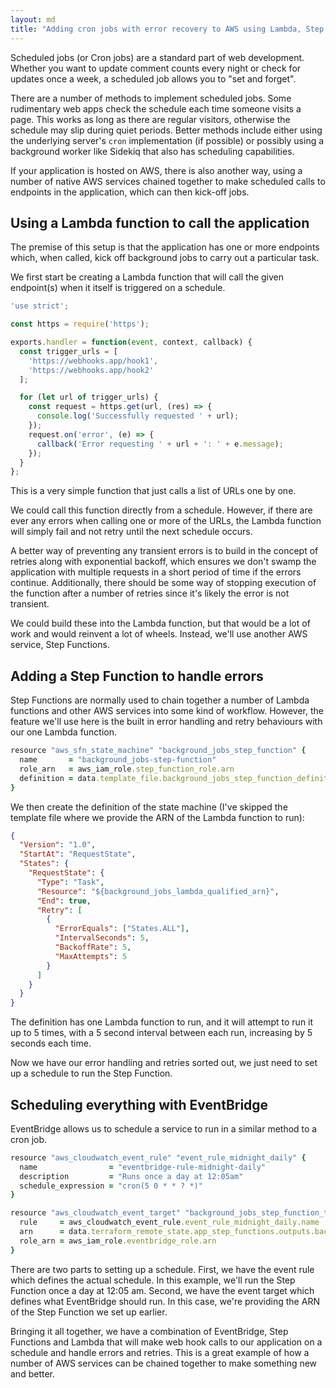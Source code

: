 ```yaml
---
layout: md
title: "Adding cron jobs with error recovery to AWS using Lambda, Step Functions and EventBridge"
---
```


Scheduled jobs (or Cron jobs) are a standard part of web development. Whether you want to update comment counts every night or check for updates once a week, a scheduled job allows you to "set and forget".

There are a number of methods to implement scheduled jobs. Some rudimentary web apps check the schedule each time someone visits a page. This works as long as there are regular visitors, otherwise the schedule may slip during quiet periods. Better methods include either using the underlying server's `cron` implementation (if possible) or possibly using a background worker like Sidekiq that also has scheduling capabilities.

If your application is hosted on AWS, there is also another way, using a number of native AWS services chained together to make scheduled calls to endpoints in the application, which can then kick-off jobs.

## Using a Lambda function to call the application

The premise of this setup is that the application has one or more endpoints which, when called, kick off background jobs to carry out a particular task.

We first start be creating a Lambda function that will call the given endpoint(s) when it itself is triggered on a schedule.

```jsx
'use strict';

const https = require('https');

exports.handler = function(event, context, callback) {
  const trigger_urls = [
    'https://webhooks.app/hook1',
    'https://webhooks.app/hook2'
  ];

  for (let url of trigger_urls) {
    const request = https.get(url, (res) => {
      console.log('Successfully requested ' + url);
    });
    request.on('error', (e) => {
      callback('Error requesting ' + url + ': ' + e.message);
    });
  }
};
```

This is a very simple function that just calls a list of URLs one by one.

We could call this function directly from a schedule. However, if there are ever any errors when calling one or more of the URLs, the Lambda function will simply fail and not retry until the next schedule occurs.

A better way of preventing any transient errors is to build in the concept of retries along with exponential backoff, which ensures we don't swamp the application with multiple requests in a short period of time if the errors continue. Additionally, there should be some way of stopping execution of the function after a number of retries since it's likely the error is not transient.

We could build these into the Lambda function, but that would be a lot of work and would reinvent a lot of wheels. Instead, we'll use another AWS service, Step Functions.

## Adding a Step Function to handle errors

Step Functions are normally used to chain together a number of Lambda functions and other AWS services into some kind of workflow. However, the feature we'll use here is the built in error handling and retry behaviours with our one Lambda function.

```ruby
resource "aws_sfn_state_machine" "background_jobs_step_function" {
  name       = "background_jobs-step-function"
  role_arn   = aws_iam_role.step_function_role.arn
  definition = data.template_file.background_jobs_step_function_definition_template.rendered
} 
```

We then create the definition of the state machine (I've skipped the template file where we provide the ARN of the Lambda function to run):

```json
{
  "Version": "1.0",
  "StartAt": "RequestState",
  "States": {
    "RequestState": {
      "Type": "Task",
      "Resource": "${background_jobs_lambda_qualified_arn}",
      "End": true,
      "Retry": [
        {
          "ErrorEquals": ["States.ALL"],
          "IntervalSeconds": 5,
          "BackoffRate": 5,
          "MaxAttempts": 5
        }
      ]
    }
  }
}
```

The definition has one Lambda function to run, and it will attempt to run it up to 5 times, with a 5 second interval between each run, increasing by 5 seconds each time.

Now we have our error handling and retries sorted out, we just need to set up a schedule to run the Step Function.

## Scheduling everything with EventBridge

EventBridge allows us to schedule a service to run in a similar method to a cron job.

```ruby
resource "aws_cloudwatch_event_rule" "event_rule_midnight_daily" {
  name                = "eventbridge-rule-midnight-daily"
  description         = "Runs once a day at 12:05am"
  schedule_expression = "cron(5 0 * * ? *)"
}

resource "aws_cloudwatch_event_target" "background_jobs_step_function_target" {
  rule     = aws_cloudwatch_event_rule.event_rule_midnight_daily.name
  arn      = data.terraform_remote_state.app_step_functions.outputs.background_jobs_step_function_arn
  role_arn = aws_iam_role.eventbridge_role.arn
}
```

There are two parts to setting up a schedule. First, we have the event rule which defines the actual schedule. In this example, we'll run the Step Function once a day at 12:05 am. Second, we have the event target which defines what EventBridge should run. In this case, we're providing the ARN of the Step Function we set up earlier.

Bringing it all together, we have a combination of EventBridge, Step Functions and Lambda that will make web hook calls to our application on a schedule and handle errors and retries. This is a great example of how a number of AWS services can be chained together to make something new and better.
